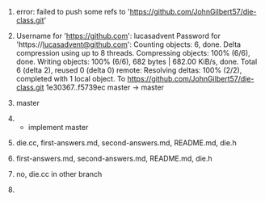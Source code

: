 1. error: failed to push some refs to 'https://github.com/JohnGilbert57/die-class.git'

2.  Username for 'https://github.com': lucasadvent
Password for 'https://lucasadvent@github.com': 
Counting objects: 6, done.
Delta compression using up to 8 threads.
Compressing objects: 100% (6/6), done.
Writing objects: 100% (6/6), 682 bytes | 682.00 KiB/s, done.
Total 6 (delta 2), reused 0 (delta 0)
remote: Resolving deltas: 100% (2/2), completed with 1 local object.
To https://github.com/JohnGilbert57/die-class.git
   1e30367..f5739ec  master -> master

3. master

4. * implement
    master

5. die.cc, first-answers.md, second-answers.md, README.md, die.h

6. first-answers.md, second-answers.md, README.md, die.h

7. no, die.cc in other branch

8. 